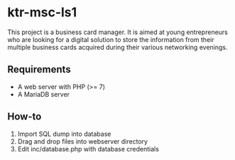 
#  ktr-msc-ls1

This project is a business card manager. It is aimed at young entrepreneurs who are looking for a digital
solution to store the information from their multiple business cards acquired during their various networking
evenings.

  

##  Requirements

- A web server with PHP (>= 7)
- A MariaDB server

##  How-to

1. Import SQL dump into database
2. Drag and drop files into webserver directory
3. Edit inc/database.php with database credentials